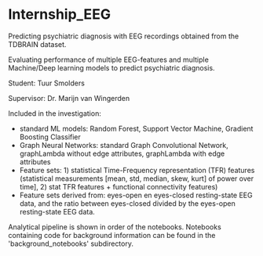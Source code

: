 # Internship_EEG
 Predicting psychiatric diagnosis with EEG recordings obtained from the TDBRAIN dataset.

 Evaluating performance of multiple EEG-features and multiple Machine/Deep learning models to predict psychiatric diagnosis.
 
 Student: Tuur Smolders
 
 Supervisor: Dr. Marijn van Wingerden

Included in the investigation:
- standard ML models: Random Forest, Support Vector Machine, Gradient Boosting Classifier
- Graph Neural Networks: standard Graph Convolutional Network, graphLambda without edge attributes, graphLambda with edge attributes
- Feature sets: 1) statistical Time-Frequency representation (TFR) features (statistical measurements [mean, std, median, skew, kurt] of power over time], 2) stat TFR features + functional connectivity features)
- Feature sets derived from: eyes-open en eyes-closed resting-state EEG data, and the ratio between eyes-closed divided by the eyes-open resting-state EEG data.

Analytical pipeline is shown in order of the notebooks. Notebooks containing code for background information can be found in the 'background_notebooks' subdirectory.

